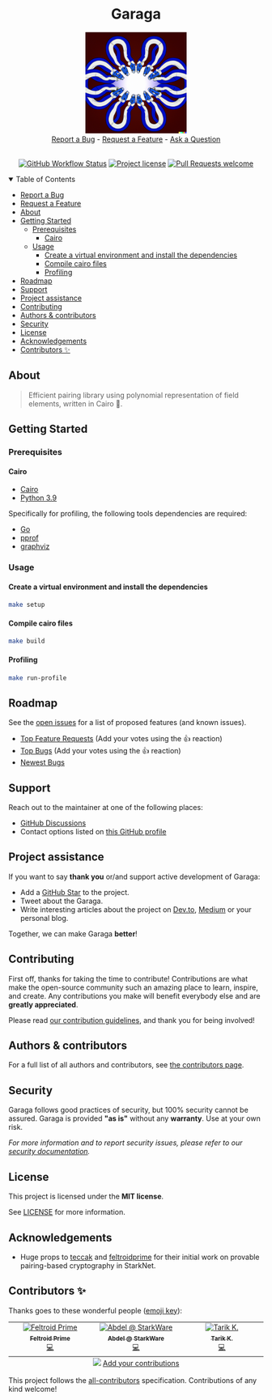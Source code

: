 <div align="center">
  <h1>Garaga</h1>
  <img src="docs/images/logo.png" height="200">
  <br />
  <a href="https://github.com/keep-starknet-strange/garaga/issues/new?assignees=&labels=bug&template=01_BUG_REPORT.md&title=bug%3A+">Report a Bug</a>
  -
  <a href="https://github.com/keep-starknet-strange/garaga/issues/new?assignees=&labels=enhancement&template=02_FEATURE_REQUEST.md&title=feat%3A+">Request a Feature</a>
  -
  <a href="https://github.com/keep-starknet-strange/garaga/discussions">Ask a Question</a>
</div>

<div align="center">
<br />

[![GitHub Workflow Status](https://github.com/keep-starknet-strange/garaga/actions/workflows/test.yml/badge.svg)](https://github.com/keep-starknet-strange/garaga/actions/workflows/test.yml)
[![Project license](https://img.shields.io/github/license/keep-starknet-strange/garaga.svg?style=flat-square)](LICENSE)
[![Pull Requests welcome](https://img.shields.io/badge/PRs-welcome-ff69b4.svg?style=flat-square)](https://github.com/keep-starknet-strange/garaga/issues?q=is%3Aissue+is%3Aopen+label%3A%22help+wanted%22)

</div>

<details open="open">
<summary>Table of Contents</summary>

- [Report a Bug](#report-a-bug)
- [Request a Feature](#request-a-feature)
- [About](#about)
- [Getting Started](#getting-started)
  - [Prerequisites](#prerequisites)
    - [Cairo](#cairo)
  - [Usage](#usage)
    - [Create a virtual environment and install the dependencies](#create-a-virtual-environment-and-install-the-dependencies)
    - [Compile cairo files](#compile-cairo-files)
    - [Profiling](#profiling)
- [Roadmap](#roadmap)
- [Support](#support)
- [Project assistance](#project-assistance)
- [Contributing](#contributing)
- [Authors \& contributors](#authors--contributors)
- [Security](#security)
- [License](#license)
- [Acknowledgements](#acknowledgements)
- [Contributors ✨](#contributors-)

</details>

## About

> Efficient pairing library using polynomial representation of field elements, written in Cairo 🐺.

## Getting Started

### Prerequisites

#### Cairo
- [Cairo](https://www.cairo-lang.org/docs/installation.html)
- [Python 3.9](https://www.python.org/downloads/)
  
Specifically for profiling, the following tools dependencies are required:
- [Go](https://golang.org/doc/install)
- [pprof](https://github.com/google/pprof)
- [graphviz](https://graphviz.org/download/) 

### Usage


#### Create a virtual environment and install the dependencies

```bash
make setup
```

#### Compile cairo files

```bash
make build
```

#### Profiling

```bash
make run-profile
```

## Roadmap

See the [open issues](https://github.com/keep-starknet-strange/garaga/issues) for
a list of proposed features (and known issues).

- [Top Feature Requests](https://github.com/keep-starknet-strange/garaga/issues?q=label%3Aenhancement+is%3Aopen+sort%3Areactions-%2B1-desc)
  (Add your votes using the 👍 reaction)
- [Top Bugs](https://github.com/keep-starknet-strange/garaga/issues?q=is%3Aissue+is%3Aopen+label%3Abug+sort%3Areactions-%2B1-desc)
  (Add your votes using the 👍 reaction)
- [Newest Bugs](https://github.com/keep-starknet-strange/garaga/issues?q=is%3Aopen+is%3Aissue+label%3Abug)

## Support

Reach out to the maintainer at one of the following places:

- [GitHub Discussions](https://github.com/keep-starknet-strange/garaga/discussions)
- Contact options listed on
  [this GitHub profile](https://github.com/starknet-exploration)

## Project assistance

If you want to say **thank you** or/and support active development of Garaga:

- Add a [GitHub Star](https://github.com/keep-starknet-strange/garaga) to the
  project.
- Tweet about the Garaga.
- Write interesting articles about the project on [Dev.to](https://dev.to/),
  [Medium](https://medium.com/) or your personal blog.

Together, we can make Garaga **better**!

## Contributing

First off, thanks for taking the time to contribute! Contributions are what make
the open-source community such an amazing place to learn, inspire, and create.
Any contributions you make will benefit everybody else and are **greatly
appreciated**.

Please read [our contribution guidelines](docs/CONTRIBUTING.md), and thank you
for being involved!

## Authors & contributors

For a full list of all authors and contributors, see
[the contributors page](https://github.com/keep-starknet-strange/garaga/contributors).

## Security

Garaga follows good practices of security, but 100% security cannot be assured.
Garaga is provided **"as is"** without any **warranty**. Use at your own risk.

_For more information and to report security issues, please refer to our
[security documentation](docs/SECURITY.md)._

## License

This project is licensed under the **MIT license**.

See [LICENSE](LICENSE) for more information.

## Acknowledgements

- Huge props to [teccak](https://github.com/tekkac) and [feltroidprime](https://github.com/feltroidprime) for their initial work on provable pairing-based cryptography in StarkNet.

## Contributors ✨

Thanks goes to these wonderful people ([emoji key](https://allcontributors.org/docs/en/emoji-key)):

<!-- ALL-CONTRIBUTORS-LIST:START - Do not remove or modify this section -->
<!-- prettier-ignore-start -->
<!-- markdownlint-disable -->
<table>
  <tbody>
    <tr>
      <td align="center" valign="top" width="14.28%"><a href="https://github.com/feltroidprime"><img src="https://avatars.githubusercontent.com/u/96737978?v=4?s=100" width="100px;" alt="Feltroid Prime"/><br /><sub><b>Feltroid Prime</b></sub></a><br /><a href="https://github.com/keep-starknet-strange/garaga/commits?author=feltroidprime" title="Code">💻</a></td>
      <td align="center" valign="top" width="14.28%"><a href="https://github.com/abdelhamidbakhta"><img src="https://avatars.githubusercontent.com/u/45264458?v=4?s=100" width="100px;" alt="Abdel @ StarkWare "/><br /><sub><b>Abdel @ StarkWare </b></sub></a><br /><a href="https://github.com/keep-starknet-strange/garaga/commits?author=abdelhamidbakhta" title="Code">💻</a></td>
      <td align="center" valign="top" width="14.28%"><a href="https://github.com/tekkac"><img src="https://avatars.githubusercontent.com/u/98529704?v=4?s=100" width="100px;" alt="Tarik K."/><br /><sub><b>Tarik K.</b></sub></a><br /><a href="https://github.com/keep-starknet-strange/garaga/commits?author=tekkac" title="Code">💻</a></td>
    </tr>
  </tbody>
  <tfoot>
    <tr>
      <td align="center" size="13px" colspan="7">
        <img src="https://raw.githubusercontent.com/all-contributors/all-contributors-cli/1b8533af435da9854653492b1327a23a4dbd0a10/assets/logo-small.svg">
          <a href="https://all-contributors.js.org/docs/en/bot/usage">Add your contributions</a>
        </img>
      </td>
    </tr>
  </tfoot>
</table>

<!-- markdownlint-restore -->
<!-- prettier-ignore-end -->

<!-- ALL-CONTRIBUTORS-LIST:END -->

This project follows the [all-contributors](https://github.com/all-contributors/all-contributors) specification. Contributions of any kind welcome!